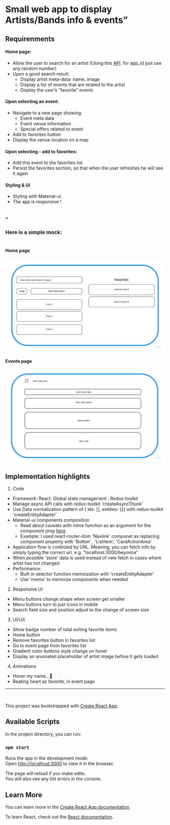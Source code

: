 # Small web app to display Artists/Bands info & events”

## Requirenments

#### **Home page:**

- Allow the user to search for an artist (Using ​this​ [API](https://app.swaggerhub.com/apis/Bandsintown/PublicAPI/3.0.0). for app_id just use any random number)
- Upon a good search result:
  - Display artist meta-data: name, image
  - Display a list of events that are related to the artist
  - Display the user’s “favorite” events

#### **Upon selecting an event:**

- Navigate to a new page showing:
  - Event meta data
  - Event venue information
  - Special offers related to event
- Add to favorites button
- Display the venue location on a map

#### **Upon selecting - add to favorites:**

- Add this event to the favorites list
- Persist the favorites section, so that when the user refreshes he will see it again

#### **Styling & UI**

- Styling with Material-ui
- The app is responsive !

## -

### Here is a simple mock:

#

#### Home page

![Home page preview](home-page.jpg)

#### Events page

![Home page preview](events-page.jpg)

## Implementation highlights

1. Code

- Framework: React. Global state management : Redux-toolkit
- Manage async API calls with redux-toolkit 'createAsyncThunk'
- Use Data normalization pattern of { ids: [], entities: {}} with redux-toolkit 'createEntityAdapter'
- Material-ui components composition
  - Read about caveats with inline function as an argument for the component prop [here](https://material-ui.com/guides/composition/#caveat-with-inlining)
  - Example: I used react-router-dom 'Navlink' componet as replacing component property with 'Button' , 'ListItem', 'CardActionArea'
- Application flow is controled by URL. Meaning, you can fetch info by simply typing the correct url. e.g. "localhost:3000/beyonce"
- When possible 'store' data is used instead of new fetch in cases where artist has not changed
- Performance:
  - Built in selector function memoization with 'createEntityAdapter'
  - Use 'memo' to memoize components when needed

2. Responsive UI

- Menu buttons change shape when screen get smaller
- Menu buttons turn to just icons in mobile
- Search field size and position adjust to the change of screen size

3. UI/UX

- Show badge number of total exiting favorite items
- Home button
- Remove favorites button in favorites list
- Go to event page from favorites list
- Gradient color buttons style change on hover
- Display an anumated placeholder of artist image before it gets loaded

4. Animations

- Hover my name...🤩
- Beating heart as favorite, in event page

<hr>
<br>

This project was bootstrapped with [Create React App](https://github.com/facebook/create-react-app).

## Available Scripts

In the project directory, you can run:

### `npm start`

Runs the app in the development mode.\
Open [http://localhost:3000](http://localhost:3000) to view it in the browser.

The page will reload if you make edits.\
You will also see any lint errors in the console.

## Learn More

You can learn more in the [Create React App documentation](https://facebook.github.io/create-react-app/docs/getting-started).

To learn React, check out the [React documentation](https://reactjs.org/).
